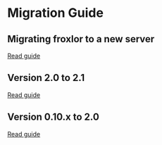 # Migration Guide

## Migrating froxlor to a new server

[Read guide](new-server.html)

## Version 2.0 to 2.1

[Read guide](2.1.html)

## Version 0.10.x to 2.0

[Read guide](2.0.html)
